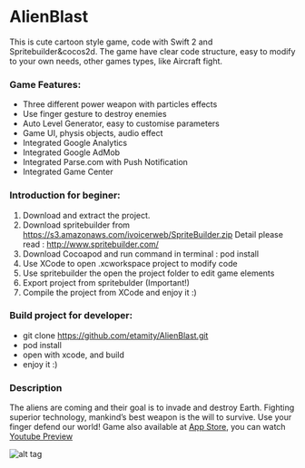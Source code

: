 # AlienBlast
This is cute cartoon style game, code with Swift 2 and Spritebuilder&cocos2d. The game have clear code structure, easy to modify to your own needs, other games types, like Aircraft fight.

### Game Features: 
- Three different power weapon with particles effects 
- Use finger gesture to destroy enemies
- Auto Level Generator, easy to customise parameters 
- Game UI, physis objects, audio effect 
- Integrated Google Analytics 
- Integrated Google AdMob 
- Integrated Parse.com with Push Notification
- Integrated Game Center

### Introduction for beginer: 
1. Download and extract the project. 
2. Download spritebuilder from https://s3.amazonaws.com/ivoicerweb/SpriteBuilder.zip 
Detail please read : http://www.spritebuilder.com/ 
3. Download Cocoapod and run command in terminal : pod install 
4. Use XCode to open .xcworkspace project to modify code 
5. Use spritebuilder the open the project folder to edit game elements 
6. Export project from spritebulder (Important!) 
7. Compile the project from XCode and enjoy it :)

### Build project for developer:
- git clone https://github.com/etamity/AlienBlast.git
- pod install
- open with xcode, and build
- enjoy it :)

### Description
The aliens are coming and their goal is to invade and destroy Earth. Fighting superior technology, mankind’s best weapon is the will to survive. Use your finger defend our world!
Game also available at [App Store](https://itunes.apple.com/us/app/id1098323034), you can watch [Youtube Preview](https://itunes.apple.com/us/app/id1098323034)


![alt tag](http://a3.mzstatic.com/us/r30/Purple49/v4/fd/71/de/fd71deb3-7e75-2d3d-5de1-e859712af0ef/screen322x572.jpeg)